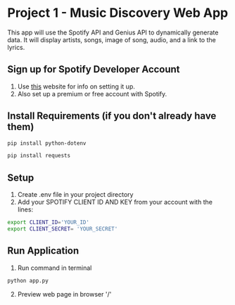 # Project 1 - Music Discovery Web App
This app will use the Spotify API and Genius API to dynamically generate data. It will display artists, songs, image of song, audio, and a link to the lyrics.

## Sign up for Spotify Developer Account
1. Use [this](https://developer.spotify.com/documentation/web-api/quick-start/) website for info on setting it up.
2. Also set up a premium or free account with Spotify.

## Install Requirements (if you don't already have them)
```bash
pip install python-dotenv
```
```bash
pip install requests
```

## Setup
1. Create .env file in your project directory
2. Add your SPOTIFY CLIENT ID AND KEY from your account with the lines: 
```bash
export CLIENT_ID='YOUR_ID'
export CLIENT_SECRET= 'YOUR_SECRET'
```

## Run Application
1. Run command in terminal 
```bash
python app.py
```
2. Preview web page in browser '/'






